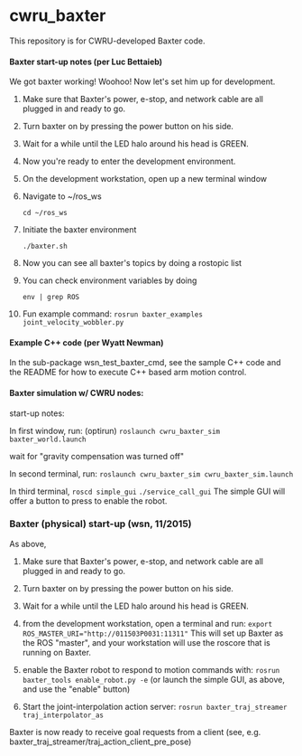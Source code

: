 # cwru_baxter
This repository is for CWRU-developed Baxter code.
 

#### Baxter start-up notes (per Luc Bettaieb)
We got baxter working! Woohoo! Now let's set him up for development.

1) Make sure that Baxter's power, e-stop, and network cable are all plugged in and ready to go.

2) Turn baxter on by pressing the power button on his side.

3) Wait for a while until the LED halo around his head is GREEN.

4) Now you're ready to enter the development environment.

5) On the development workstation, open up a new terminal window

6) Navigate to ~/ros_ws

    `cd ~/ros_ws`

7) Initiate the baxter environment

    `./baxter.sh`

8) Now you can see all baxter's topics by doing a rostopic list

9) You can check environment variables by doing

    `env | grep ROS`

10) Fun example command: `rosrun baxter_examples joint_velocity_wobbler.py`

#### Example C++ code (per Wyatt Newman)
In the sub-package wsn_test_baxter_cmd, see the sample C++ code and the README for how to execute 
C++ based arm motion control.

#### Baxter simulation w/ CWRU nodes:
start-up notes:

In first window, run:
(optirun) `roslaunch cwru_baxter_sim baxter_world.launch`

wait for "gravity compensation was turned off"

In second terminal, run:
`roslaunch cwru_baxter_sim cwru_baxter_sim.launch` 

In third terminal,
`roscd simple_gui`
`./service_call_gui`
The simple GUI will offer a button to press to enable the robot.

### Baxter (physical) start-up (wsn, 11/2015)
As above,
1) Make sure that Baxter's power, e-stop, and network cable are all plugged in and ready to go.

2) Turn baxter on by pressing the power button on his side.

3) Wait for a while until the LED halo around his head is GREEN.

4)  from the development workstation, open a terminal and run:
`export ROS_MASTER_URI="http://011503P0031:11311"`
This will set up Baxter as the ROS "master", and your workstation will use the roscore that is running on Baxter.

5) enable the Baxter robot to respond to motion commands with:
    `rosrun baxter_tools enable_robot.py -e`
(or launch the simple GUI, as above, and use the "enable" button)

6) Start the joint-interpolation action server:
 `rosrun baxter_traj_streamer traj_interpolator_as`

Baxter is now ready to receive goal requests from a client (see, e.g. baxter_traj_streamer/traj_action_client_pre_pose)

 

